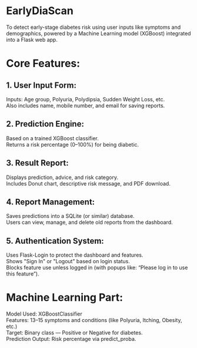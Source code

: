 # EarlyDiaScan
To detect early-stage diabetes risk using user inputs like symptoms and demographics, powered by a Machine Learning model (XGBoost) integrated into a Flask web app.

# Core Features:
## 1. User Input Form:
  Inputs: Age group, Polyuria, Polydipsia, Sudden Weight Loss, etc.  
  Also includes name, mobile number, and email for saving reports.
## 2. Prediction Engine:
  Based on a trained XGBoost classifier.  
  Returns a risk percentage (0–100%) for being diabetic.
## 3. Result Report:
  Displays prediction, advice, and risk category.  
  Includes Donut chart, descriptive risk message, and PDF download.
## 4. Report Management:
  Saves predictions into a SQLite (or similar) database.  
  Users can view, manage, and delete old reports from the dashboard.
## 5. Authentication System:
  Uses Flask-Login to protect the dashboard and features.  
  Shows "Sign In" or "Logout" based on login status.  
  Blocks feature use unless logged in (with popups like: “Please log in to use this feature”).

# Machine Learning Part:
  Model Used: XGBoostClassifier  
  Features: 13–15 symptoms and conditions (like Polyuria, Itching, Obesity, etc.)  
  Target: Binary class — Positive or Negative for diabetes.  
  Prediction Output: Risk percentage via predict_proba.  
